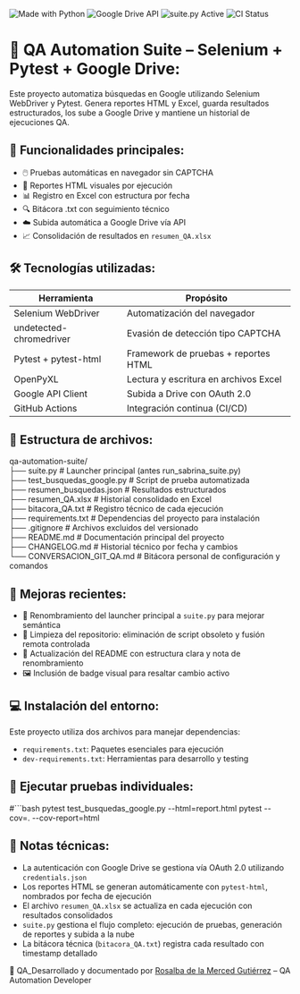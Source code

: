 ![Made with Python](https://img.shields.io/badge/Made%20with-Python-blue)
![Google Drive API](https://img.shields.io/badge/Google%20Drive-API%20Integrated-green)
![suite.py Active](https://img.shields.io/badge/suite.py-active%20launcher-blue)
![CI Status](https://img.shields.io/github/actions/workflow/status/rosalmgtz/qa-automation-suite/python-ci.yml?branch=main)

# 🧪 QA Automation Suite – Selenium + Pytest + Google Drive:

Este proyecto automatiza búsquedas en Google utilizando Selenium WebDriver y Pytest. Genera reportes HTML y Excel, guarda resultados estructurados, los sube a Google Drive y mantiene un historial de ejecuciones QA.

## 🚀 Funcionalidades principales:

- 🖱️ Pruebas automáticas en navegador sin CAPTCHA
- 📄 Reportes HTML visuales por ejecución
- 📊 Registro en Excel con estructura por fecha
- 🔍 Bitácora .txt con seguimiento técnico
- ☁️ Subida automática a Google Drive vía API
- 📈 Consolidación de resultados en `resumen_QA.xlsx`

## 🛠️ Tecnologías utilizadas:

| Herramienta             | Propósito                             |
| ----------------------- | ------------------------------------- |
| Selenium WebDriver      | Automatización del navegador          |
| undetected-chromedriver | Evasión de detección tipo CAPTCHA     |
| Pytest + pytest-html    | Framework de pruebas + reportes HTML  |
| OpenPyXL                | Lectura y escritura en archivos Excel |
| Google API Client       | Subida a Drive con OAuth 2.0          |
| GitHub Actions          | Integración continua (CI/CD)          |

## 📁 Estructura de archivos:

qa-automation-suite/  
├── suite.py # Launcher principal (antes run_sabrina_suite.py)  
├── test_busquedas_google.py # Script de prueba automatizada  
├── resumen_busquedas.json # Resultados estructurados  
├── resumen_QA.xlsx # Historial consolidado en Excel  
├── bitacora_QA.txt # Registro técnico de cada ejecución  
├── requirements.txt # Dependencias del proyecto para instalación  
├── .gitignore # Archivos excluidos del versionado  
├── README.md # Documentación principal del proyecto  
├── CHANGELOG.md # Historial técnico por fecha y cambios  
└── CONVERSACION_GIT_QA.md # Bitácora personal de configuración y comandos

## 🔧 Mejoras recientes:

- 🧠 Renombramiento del launcher principal a `suite.py` para mejorar semántica
- 🧹 Limpieza del repositorio: eliminación de script obsoleto y fusión remota controlada
- 📘 Actualización del README con estructura clara y nota de renombramiento
- 🖼️ Inclusión de badge visual para resaltar cambio activo

## 💻 Instalación del entorno:

Este proyecto utiliza dos archivos para manejar dependencias:

- `requirements.txt`: Paquetes esenciales para ejecución
- `dev-requirements.txt`: Herramientas para desarrollo y testing

## 🧪 Ejecutar pruebas individuales:

#```bash
pytest test_busquedas_google.py --html=report.html
pytest --cov=. --cov-report=html

## 📌 Notas técnicas:

- La autenticación con Google Drive se gestiona vía OAuth 2.0 utilizando `credentials.json`
- Los reportes HTML se generan automáticamente con `pytest-html`, nombrados por fecha de ejecución
- El archivo `resumen_QA.xlsx` se actualiza en cada ejecución con resultados consolidados
- `suite.py` gestiona el flujo completo: ejecución de pruebas, generación de reportes y subida a la nube
- La bitácora técnica (`bitacora_QA.txt`) registra cada resultado con timestamp detallado

🔧 QA_Desarrollado y documentado por [Rosalba de la Merced Gutiérrez](https://github.com/rosalmgtz) – QA Automation Developer
